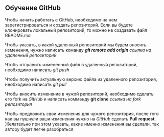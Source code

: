 ## Обучение GitHub

Чтобы начать работать с GitHub, необходимо на нем зарегистрироваться и создать репозиторий. Если вы будете клонировать локальный репозиторий, то можно не создавать файл README.md

Чтобы указать, в какой удаленный репозиторий мы будем вносить изменения, нужно написать команду ***git remote add origin*** *ссылка на удаленный репозиторий*

Чтобы отправить измененный файл в удаленный репозиторий, необходимо написать *git push*

Чтобы получить актуальную версию файла из удаленного репозитория, необходимо написать *git pull*

Чтобы вносить изменение в чужой репозиторий, необходимо сделать его fork на *GitHub* и написать комманду **git clone** *ссылка на fork репозитория*

Чтобы предложить свои изменения для чужого репозитория, после того как вы пушнули ваши изменения нужно на *GitHub* сделать **Pull request**. Желательно при этом указать, какие именно изменения вы сделали, так автору будет легче разобраться
